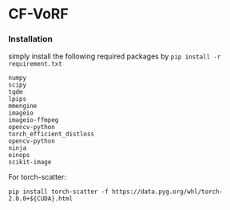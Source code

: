 # CF-VoRF


### Installation 
simply install the following required packages by ```pip install -r requirement.txt```
```
numpy
scipy
tqdm
lpips
mmengine
imageio
imageio-ffmpeg
opencv-python
torch_efficient_distloss
opencv-python
ninja
einops
scikit-image
```
For torch-scatter: 
```
pip install torch-scatter -f https://data.pyg.org/whl/torch-2.0.0+${CUDA}.html
```
